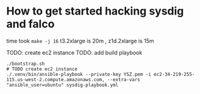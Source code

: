 # How to get started hacking sysdig and falco

time took `make -j 16` t3.2xlarge is 20m , z1d.2xlarge is 15m

TODO: create ec2 instance
TODO: add build playbook

```
./bootstrap.sh
# TODO create ec2 instance
./.venv/bin/ansible-playbook --private-key YSZ.pem -i ec2-34-219-255-115.us-west-2.compute.amazonaws.com, --extra-vars "ansible_user=ubuntu" sysdig-playbook.yml
```
